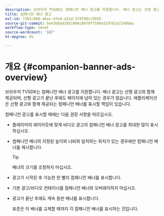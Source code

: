 ```yaml
---
description: 브라우저 TVSDK는 컴패니언 배너 광고를 지원합니다. 배너 광고는 선형 광고와 함께 제공되며, 선형 광고가 끝난 후에도 페이지에 남아 있는 경우가 많습니다. 애플리케이션은 선형 광고와 함께 제공되는 컴패니언 배너를 표시할 책임이 있습니다.
title: 컴패니언 배너 광고
exl-id: 73b5c9b0-abac-47ed-a21d-3f8f90cc5b55
source-git-commit: be43bbbd1051886c8979ff590a3197b2a7249b6a
workflow-type: tm+mt
source-wordcount: '187'
ht-degree: 0%

---
```


# 개요 {#companion-banner-ads-overview}

브라우저 TVSDK는 컴패니언 배너 광고를 지원합니다. 배너 광고는 선형 광고와 함께 제공되며, 선형 광고가 끝난 후에도 페이지에 남아 있는 경우가 많습니다. 애플리케이션은 선형 광고와 함께 제공되는 컴패니언 배너를 표시할 책임이 있습니다.

컴패니언 광고를 표시할 때에는 다음 권장 사항을 따르십시오.

* 플레이어의 레이아웃에 맞게 비디오 광고의 컴패니언 배너 광고를 최대한 많이 표시하십시오.
* 컴패니언 배너의 지정된 높이와 너비와 일치하는 위치가 있는 경우에만 컴패니언 배너를 제시합니다.

   >[!TIP]
   >
   >배너의 크기를 조정하지 마십시오.

* 광고가 시작된 후 가능한 한 빨리 컴패니언 배너를 표시합니다.
* 기본 광고/비디오 컨테이너를 컴패니언 배너와 오버레이하지 마십시오.
* 광고가 끝난 후에도 계속 동반 배너를 표시합니다.

   표준은 이 배너를 교체할 때까지 각 컴패니언 배너를 표시하는 것입니다.
